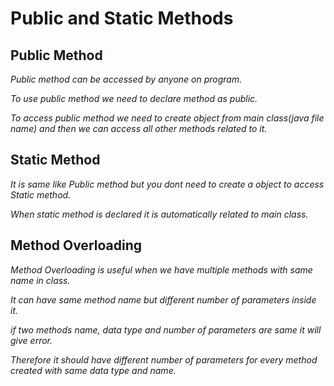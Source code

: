 # Public and Static Methods

## Public Method
*Public method can be accessed by anyone on program.*

*To use public method we need to declare method as public.*

*To access public method we need to create object from main class(java file name) and then we can access all other methods related to it.*

## Static Method
*It is same like Public method but you dont need to create a object to access Static method.*

*When static method is declared it is automatically related to main class.*

## Method Overloading
*Method Overloading is useful when we have multiple methods with same name in class.*

*It can have same method name but different number of parameters inside it.*

*if two methods name, data type and number of parameters are same it will give error.*

*Therefore it should have different number of parameters for every method created with same data type and name.*

